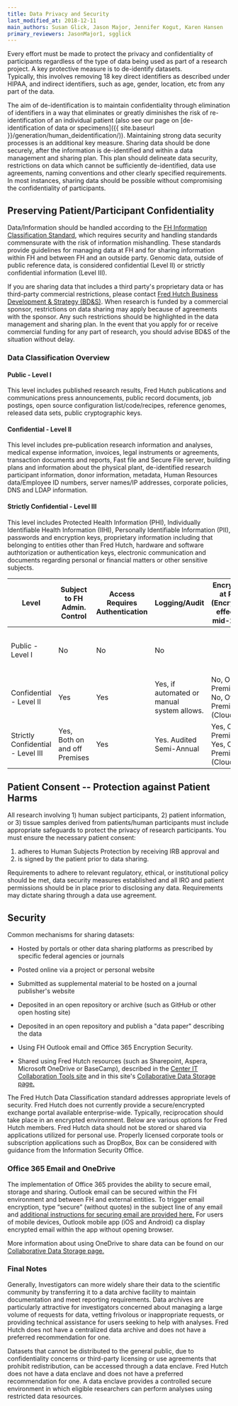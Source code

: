 ```yaml
---
title: Data Privacy and Security
last_modified_at: 2018-12-11
main_authors: Susan Glick, Jason Major, Jennifer Kogut, Karen Hansen
primary_reviewers: JasonMajor1, sgglick
---
```


Every effort must be made to protect the privacy and confidentiality of
participants regardless of the type of data being used as part of a research project. A key protective measure is to de-identify datasets.  
Typically, this involves removing 18 key direct identifiers as described
under HIPAA, and indirect identifiers, such as age, gender, location,
etc from any part of the data.  

The aim of de-identification is to maintain confidentiality through
elimination of identifiers in a way that eliminates or greatly
diminishes the risk of re-identification of an individual patient (also
see our page on [de-identification of data or specimens]({{ site.baseurl }}/generation/human_deidentification/)). Maintaining strong
data security processes is an additional key measure. Sharing data
should be done securely, after the information is de-identified and
within a data management and sharing plan. This plan should delineate
data security, restrictions on data which cannot be sufficiently
de-identified, data use agreements, naming conventions and other clearly
specified requirements. In most instances, sharing data should be
possible without compromising the confidentiality of participants.

## Preserving Patient/Participant Confidentiality

Data/Information should be handled according to the [FH Information
Classification Standard](https://centernet.fredhutch.org/cn/u/hdc/_jcr_content/leftParsys/download_0/file.res/Fred-Hutch-Information-Classification-and-Handling-Standard-FINAL.pdf), which requires security and handling standards
commensurate with the risk of information mishandling. These standards provide guidelines for managing
data at FH and for sharing information within FH and between FH and an
outside party. Genomic data, outside of public reference data, is
considered confidential (Level II) or strictly confidential information
(Level III).

If you are sharing data that includes a third party's proprietary data
or has third-party commercial restrictions, please contact [Fred Hutch
Business Development & Strategy (BD&S)](https://centernet.fredhutch.org/cn/u/business-dev.html). When research is funded by a
commercial sponsor, restrictions on data sharing may apply because of
agreements with the sponsor. Any such restrictions should be highlighted
in the data management and sharing plan. In the event that you apply for
or receive commercial funding for any part of research, you should
advise BD&S of the situation without delay.

### Data Classification Overview
#### Public - Level I
This level includes published research results, Fred Hutch publications and communications press announcements, public record documents, job postings, open source configuration list/code/recipes, reference genomes, released data sets, public cryptographic keys.

#### Confidential - Level II
This level includes pre–publication research information and analyses, medical expense information, invoices, legal instruments or agreements, transaction documents and reports, Fast file and Secure File server, building plans and information about the physical plant, de-identified research participant information, donor information, metadata, Human Resources data/Employee ID numbers, server names/IP addresses, corporate policies, DNS and LDAP information.

#### Strictly Confidential - Level III
This level includes Protected Health Information (PHI), Individually Identifiable Health Information (IIHI), Personally Identifiable Information (PII), passwords and encryption keys, proprietary information including that belonging to entities other than Fred Hutch, hardware and software authtorization or authentication keys, electronic communication and documents regarding personal or financial matters or other sensitive subjects.


|Level | Subject to FH Admin. Control | Access Requires Authentication  | Logging/Audit  | Encryption at Rest (Encryption effective mid-2019) | Encryption in Transit  | Email | Paper-Based |
|---|---|---|---|---|---|---|---|
| Public - Level I | No | No | No | | No, On Premises                              No, Off-Premises (Cloud)   | No Restrictions                                                   | No Restriction                                       |
| Confidential - Level II |  Yes | Yes | Yes, if automated or manual system allows. | No, On Premises                              No, Off-Premises (Cloud)   | No, On Premises                              Yes, Off-Premises (Cloud)  | FH Supported Systems                                              | Confidential Labeling                                |
| Strictly Confidential - Level III |  Yes, Both on and off Premises | Yes                                     | Yes. Audited Semi-Annual                   | Yes, On Premises                              Yes, Off-Premises (Cloud) | Yes, On Premises                              Yes, Off-Premises (Cloud) | Encrypted and FH Approved Systems | Tamper-proof Envelope/Registered Mail/Signed Delivery |


## Patient Consent -- Protection against Patient Harms

All research involving 1) human subject participants, 2) patient
information, or 3) tissue samples derived from patients/human
participants must include appropriate safeguards to protect the privacy
of research participants. You must ensure the necessary patient consent:

1.  adheres to Human Subjects Protection by receiving IRB approval and
2.  is signed by the patient prior to data sharing. 

Requirements to adhere
to relevant regulatory, ethical, or institutional policy should be met,
data security measures established and all IRO and patient permissions
should be in place prior to disclosing any data. Requirements may
dictate sharing through a data use agreement.


## Security

Common mechanisms for sharing datasets:

-   Hosted by portals or other data sharing platforms as prescribed by specific federal agencies or journals

-   Posted online via a project or personal website

-   Submitted as supplemental material to be hosted on a journal publisher's website

-   Deposited in an open repository or archive (such as GitHub or other open hosting site)

-   Deposited in an open repository and publish a "data paper" describing the data

-   Using FH Outlook email and Office 365 Encryption Security. 

-   Shared using Fred Hutch resources (such as Sharepoint, Aspera, Microsoft OneDrive or BaseCamp), described in the [Center IT Collaboration Tools site](https://centernet.fredhutch.org/cn/u/center-it/collaboration-tools.html) and in this site's [Collaborative Data Storage page.](/computing/storage_collaboration/)

The Fred Hutch Data Classification standard addresses appropriate levels
of security. Fred Hutch does not currently provide a secure/encrypted
exchange portal available enterprise-wide. Typically, reciprocation
should take place in an encrypted environment. Below are various options
for Fred Hutch members.   Fred Hutch data should not be stored or shared via applications utilized for personal use. Properly licensed corporate tools or subscription applications such as DropBox, Box can be considered with guidance from the Information Security Office.

### Office 365 Email and OneDrive
The implementation of Office 365 provides the ability to secure email, storage and sharing.  Outlook email can be secured within the FH environment and between FH and external entities.  To trigger email encryption, type “secure” (without quotes) in the subject line of any email and [additional instructions for securing email are provided here.](https://centernet.fredhutch.org/content/dam/centernet/u/center-it/Ignite2/Fred%20Hutch%20Email%20Encryption%20Instructions%202018-11-20.pdf.) For users of mobile devices, Outlook mobile app (iOS and Android) ca display encrypted email within the app without opening browser.  

More information about using OneDrive to share data can be found on our [Collaborative Data Storage page.](/computing/store_collaboration/)


### Final Notes
Generally, Investigators can more widely share their data to the scientific community by transferring it to a
data archive facility to maintain documentation and meet reporting requirements.
Data archives are particularly attractive for investigators concerned
about managing a large volume of requests for data, vetting frivolous or
inappropriate requests, or providing technical assistance for users
seeking to help with analyses. Fred
Hutch does not have a centralized data archive and does not have a preferred
recommendation for one.

Datasets that cannot be distributed to the general public, due to
confidentiality concerns or third-party licensing or use agreements that
prohibit redistribution, can be accessed through a data enclave. Fred
Hutch does not have a data enclave and does not have a preferred
recommendation for one. A data enclave provides a controlled secure
environment in which eligible researchers can perform analyses using
restricted data resources.

